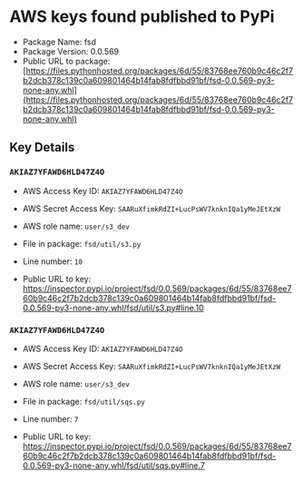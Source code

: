# AWS keys found published to PyPi

* Package Name: fsd
* Package Version: 0.0.569
* Public URL to package: [https://files.pythonhosted.org/packages/6d/55/83768ee760b9c46c2f7b2dcb378c139c0a609801464b14fab8fdfbbd91bf/fsd-0.0.569-py3-none-any.whl](https://files.pythonhosted.org/packages/6d/55/83768ee760b9c46c2f7b2dcb378c139c0a609801464b14fab8fdfbbd91bf/fsd-0.0.569-py3-none-any.whl)

## Key Details

### `AKIAZ7YFAWD6HLD47Z4O`

* AWS Access Key ID: `AKIAZ7YFAWD6HLD47Z4O`
* AWS Secret Access Key: `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` 
* AWS role name: `user/s3_dev`
* File in package: `fsd/util/s3.py`
* Line number: `10`

* Public URL to key: https://inspector.pypi.io/project/fsd/0.0.569/packages/6d/55/83768ee760b9c46c2f7b2dcb378c139c0a609801464b14fab8fdfbbd91bf/fsd-0.0.569-py3-none-any.whl/fsd/util/s3.py#line.10



### `AKIAZ7YFAWD6HLD47Z4O`

* AWS Access Key ID: `AKIAZ7YFAWD6HLD47Z4O`
* AWS Secret Access Key: `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` 
* AWS role name: `user/s3_dev`
* File in package: `fsd/util/sqs.py`
* Line number: `7`

* Public URL to key: https://inspector.pypi.io/project/fsd/0.0.569/packages/6d/55/83768ee760b9c46c2f7b2dcb378c139c0a609801464b14fab8fdfbbd91bf/fsd-0.0.569-py3-none-any.whl/fsd/util/sqs.py#line.7


